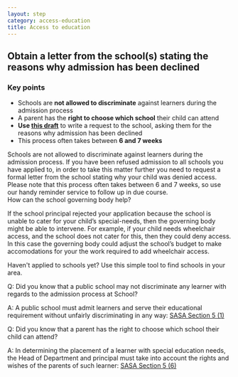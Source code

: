 ```yaml
---
layout: step
category: access-education
title: Access to education
---
```

<h2 class="title">
  <i class="fa fa-fw fa-question-circle" aria-hidden="true"></i> Obtain a letter from the school(s) stating the reasons why admission has been declined
</h2>

<div class="row">
  <div class="col-md-6">
    <div class="summary">
      <h3 class="header">Key points</h3>
      <ul class="fa-ul">
        <li><i class="fa-li fa fa-gavel"></i>Schools are <b>not allowed to discriminate</b> against learners during the admission process</li>
        <li><i class="fa-li fa fa-gavel"></i>A parent has the <b>right to choose which school</b> their child can attend</li>
        <li><i class="fa-li fa fa-file-text"></i><b>Use <a href="">this draft</a></b> to write a request to the school, asking them for the reasons why admission has been declined</li>
        <li><i class="fa-li fa fa-clock-o"></i>This process often takes between <b>6 and 7 weeks</b></li>
      </ul>
    </div>
  </div>
  <div class="col-md-6">
    <div class="intro">
      Schools are not allowed to discriminate against learners during the admission process. If you have been refused admission to all schools you have applied to, in order to take this matter further you need to request a formal letter from the school stating why your child was denied access. Please note that this process often takes between 6 and 7 weeks, so use our handy reminder service to follow up in due course.
    </div>
  </div>
</div>

<div class="row">
  <div class="col-md-6">
    <div class="legal-info">
      <div class="header">
        <i class="fa fa-fw fa-gavel" aria-hidden="true"></i> How can the school governing body help? 
      </div>
      <div class="body">
        <p>If the school principal rejected your application because the school is unable to cater for your child’s special-needs, then the governing body might be able to intervene. For example, if your child needs wheelchair access, and the school does not cater for this, then they could deny access. In this case the governing body could adjust the school’s budget to make accomodations for your the work required to add wheelchair access.</p>
      </div>
    </div>
  </div>
  <div class="col-md-6">
    <div class="detailed-info">
      <div class="header">
        <i class="fa fa-fw fa-info-circle" aria-hidden="true"></i> Haven't applied to schools yet? Use this simple tool to find schools in your area.
      </div>
        <div class="body">
          <p>Q: Did you know that a public school may not discriminate any learner with regards to the admission process at School?</p>
          <p>A: A public school must admit learners and serve their educational requirement without unfairly discriminating in any way: <a class="act" target="_blank" href="https://www.acts.co.za/south-african-schools-act/5_admission_to_public_schools">SASA Section 5 (1)</a></p>
          <p>Q: Did you know that a parent has the right to choose which school their child can attend?</p>
          <p>A: In determining the placement of a learner with special education needs, the Head of Department and principal must take into account the rights and wishes of the parents of such learner: <a class="act" target="_blank" href="https://www.acts.co.za/south-african-schools-act/5_admission_to_public_schools"> SASA Section 5 (6)</a></p>
        </div>
    </div>
  </div>
</div>
